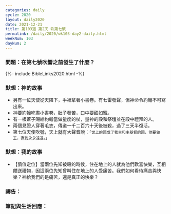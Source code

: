 ```yaml
---
categories: daily
cycle: 2020
layout: daily2020
date: 2021-12-21
title: 第103週 第2天 吹第七號
permalink: /daily/2020/wk103-day2-daily.html
weekNum: 103
dayNum: 2
---
```


### 問題：在第七號吹響之前發生了什麼？

{%- include BibleLinks2020.html -%}

### 默想：神的故事
+ 另有一位天使從天降下，手裡拿著小書卷。有七雷發聲，但神命令約翰不可寫出來。
+ 神要約翰吃盡小書卷，肚子發苦，口中要甜如蜜。
+ 有一根葦子賜給約翰當做量度的杖，量神的殿和祭壇並在殿中禮拜的人。
+ 兩個見證人穿著毛衣，傳道一千二百六十天後被殺，過了三天半復活。
+ 第七位天使吹號，天上就有大聲音說：`「世上的國成了我主和主基督的國，他要做王，直到永永遠遠。」`

### 默想：我的故事
+ 【價值定位】當兩位先知被殺的時候，住在地上的人就為他們歡喜快樂，互相饋送禮物，因這兩位先知曾叫住在地上的人受痛苦。我們如何看待痛苦與快樂？神給我們的是痛苦，還是真正的快樂？

### 禱告：

### 筆記與生活回應：
